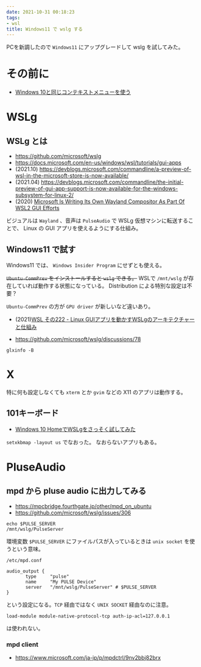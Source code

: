```yaml
---
date: 2021-10-31 00:18:23
tags:
- wsl
title: Windows11 で wslg する
---
```


PCを新調したので `Windows11` にアップグレードして wslg を試してみた。

# その前に

* [Windows 10と同じコンテキストメニューを使う](https://news.mynavi.jp/article/win11tips-6/)

# WSLg

## WSLg とは

* https://github.com/microsoft/wslg
* https://docs.microsoft.com/en-us/windows/wsl/tutorials/gui-apps
* (2021.10) https://devblogs.microsoft.com/commandline/a-preview-of-wsl-in-the-microsoft-store-is-now-available/
* (2021.04) https://devblogs.microsoft.com/commandline/the-initial-preview-of-gui-app-support-is-now-available-for-the-windows-subsystem-for-linux-2/
* (2020) [Microsoft Is Writing Its Own Wayland Compositor As Part Of WSL2 GUI Efforts](https://www.phoronix.com/scan.php?page=news_item&px=Microsoft-Writing-Wayland-Comp)

ビジュアルは `Wayland` 、音声は `PulseAudio` で WSLg 仮想マシンに転送することで、
Linux の GUI アプリを使えるようにする仕組み。

## Windows11 で試す

Windows11 では、 `Windows Insider Program` にせずとも使える。

~~`Ubuntu-CommPrev` をインストールすると `wslg` できる。~~
WSLで `/mnt/wslg` が存在していれば動作する状態になっている。
Distribution による特別な設定は不要？

`Ubuntu-CommPrev` の方が `GPU driver` が新しいなど違いあり。

* (2021)[WSL その222 - Linux GUIアプリを動かすWSLgのアーキテクチャーと仕組み](https://kledgeb.blogspot.com/2021/04/wsl-222-linux-guiwslg.html)

* https://github.com/microsoft/wslg/discussions/78

`glxinfo -B`

# X

特に何も設定しなくても `xterm` とか `gvim` などの X11 のアプリは動作する。

## 101キーボード

* [Windows 10 HomeでWSLgをさっそく試してみた](https://www.eisbahn.jp/yoichiro/2021/06/wslg.html)

`setxkbmap -layout us` でなおった。
なおらないアプリもある。

# PluseAudio

## mpd から pluse audio に出力してみる

* https://mpcbridge.fourthgate.jp/other/mpd_on_ubuntu
* https://github.com/microsoft/wslg/issues/306

```
echo $PULSE_SERVER
/mnt/wslg/PulseServer
```

環境変数 `$PULSE_SERVER` にファイルパスが入っているときは `unix socket` を使うという意味。

`/etc/mpd.conf`

```
audio_output {
       type     "pulse"
       name     "My PULSE Device"
       server   "/mnt/wslg/PulseServer" # $PULSE_SERVER
}
```

という設定になる。`TCP` 経由ではなく `UNIX SOCKET` 経由なのに注意。

```
load-module module-native-protocol-tcp auth-ip-acl=127.0.0.1
```
は使われない。

### mpd client

* https://www.microsoft.com/ja-jp/p/mpdctrl/9nv2bbj82brx

